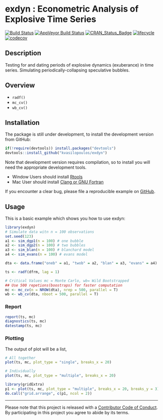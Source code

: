 
<!-- README.md is generated from README.Rmd. Please edit that file -->

# exdyn : Econometric Analysis of Explosive Time Series

[![Build
Status](https://travis-ci.org/kvasilopoulos/exdyn.svg?branch=master)](https://travis-ci.org/kvasilopoulos/exdyn)
[![AppVeyor Build
Status](https://ci.appveyor.com/api/projects/status/github/kvasilopoulos/exdyn?branch=master&svg=true)](https://ci.appveyor.com/project/kvasilopoulos/exdyn)
[![CRAN\_Status\_Badge](http://www.r-pkg.org/badges/version/exdyn)](https://cran.r-project.org/package=exdyn)
[![lifecycle](https://img.shields.io/badge/lifecycle-experimental-orange.svg)](https://www.tidyverse.org/lifecycle/#experimental)
[![codecov](https://codecov.io/gh/kvasilopoulos/exdyn/branch/master/graph/badge.svg)](https://codecov.io/gh/kvasilopoulos/exdyn)

## Description

Testing for and dating periods of explosive dynamics (exuberance) in
time series. Simulating periodically-collapsing speculative bubbles.

## Overview

  - `radf()`
  - `mc_cv()`
  - `wb_cv()`

## Installation

The package is still under development, to install the development
version from GitHub:

``` r
if(!require(devtools)) install.packages("devtools")
devtools::install_github("kvasilopoulos/exdyn")
```

Note that development version requires compilation, so to install you
will need the appropriate development tools.

  - Window Users should install
    [Rtools](https://cran.r-project.org/bin/windows/Rtools/)
  - Mac User should install [Clang or GNU
    Fortran](https://cran.r-project.org/bin/macosx/tools/)

If you encounter a clear bug, please file a reproducible example on
[GitHub](https://github.com/kvasilopoulos/exdyn/issues).

## Usage

This is a basic example which shows you how to use exdyn:

``` r
library(exdyn)
# Simulate data witn n = 100 observations
set.seed(123)
a1 <- sim_dgp1(n = 100) # one bubble
a2 <- sim_dgp2(n = 100) # two bubbles
a3 <- sim_blan(n = 100) # blanchard model
a4 <- sim_evans(n = 100) # evans model

dta <- data.frame("oneb" = a1, "twob" = a2, "blan" = a3, "evans" = a4)

ts <- radf(dfrm, lag = 1)

# Critical Values mc = Monte Carlo, wb= Wild Bootstrapped
## Use 500 repetions(boostraps) for faster computation
mc <- mc_cv(n = NROW(dta), nrep = 500, parallel = T)
wb <- wb_cv(dta, nboot = 500, parallel = T)
```

### Report

``` r
report(ts, mc)
diagnostics(ts, mc)
datestamp(ts, mc)
```

### Plotting

The output of plot will be a list,

``` r
# All together
plot(ts, mc, plot_type = "single", breaks_x = 20)

# Individually
plot(ts, mc, plot_type = "multiple", breaks_x = 20)

library(gridExtra)
p1 <- plot(ts, mc, plot_type = "multiple", breaks_x = 20, breaks_y = 3)
do.call("grid.arrange", c(p1, ncol = 2))
```

-----

Please note that this project is released with a [Contributor Code of
Conduct](https://github.com/kvasilopoulos/exdyn/blob/master/CONDUCT.md).
By participating in this project you agree to abide by its terms.
